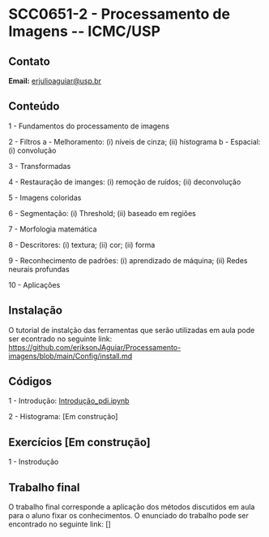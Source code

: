 # SCC0651-2 - Processamento de Imagens -- ICMC/USP


## Contato

**Email:** erjulioaguiar@usp.br


## Conteúdo

1 - Fundamentos do processamento de imagens

2 - Filtros 
    a - Melhoramento: (i) níveis de cinza; (ii) histograma
    b - Espacial: (i) convolução

3 - Transformadas

4 - Restauração de imanges: (i) remoção de ruídos; (ii) deconvolução

5 - Imagens coloridas

6 - Segmentação: (i) Threshold; (ii) baseado em regiões

7 - Morfologia matemática

8 - Descritores: (i) textura; (ii) cor; (ii) forma

9 - Reconhecimento de padrões: (i) aprendizado de máquina; (ii) Redes neurais profundas

10 - Aplicações

## Instalação

O tutorial de instalção das ferramentas que serão utilizadas em aula pode ser econtrado no seguinte link: https://github.com/eriksonJAguiar/Processamento-imagens/blob/main/Config/install.md

## Códigos

1 - Introdução: [Introdução_pdi.ipynb](https://github.com/eriksonJAguiar/Processamento-imagens/blob/main/Codigos/Introduc%C3%A3o_pdi.ipynb)

2 - Histograma: [Em construção]

## Exercícios [Em construção]

1 - Instrodução

## Trabalho final

O trabalho final corresponde a aplicação dos métodos discutidos em aula para o aluno fixar os conhecimentos. O enunciado do trabalho pode ser encontrado no seguinte link: []